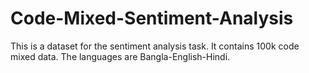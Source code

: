 # Code-Mixed-Sentiment-Analysis
This is a dataset for the sentiment analysis task. It contains 100k code mixed data. The languages are Bangla-English-Hindi.
